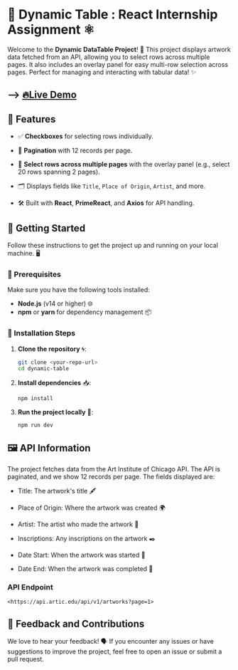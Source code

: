 # 📅 Dynamic Table : React Internship Assignment ⚛️

Welcome to the **Dynamic DataTable Project**! 🚀 This project displays artwork data fetched from an API, allowing you to select rows across multiple pages. It also includes an overlay panel for easy multi-row selection across pages. Perfect for managing and interacting with tabular data! ✨

## --> [🔥Live Demo](https://dynamic-table-brown.vercel.app/)

## 🎨 Features

- ✅ **Checkboxes** for selecting rows individually.

- 🔄 **Pagination** with 12 records per page.

- 🔢 **Select rows across multiple pages** with the overlay panel (e.g., select 20 rows spanning 2 pages).

- 🗂️ Displays fields like `Title`, `Place of Origin`, `Artist`, and more.

- 🛠️ Built with **React**, **PrimeReact**, and **Axios** for API handling.

## 🚀 Getting Started

Follow these instructions to get the project up and running on your local machine. 🖥️

### 📝 Prerequisites

Make sure you have the following tools installed:

- **Node.js** (v14 or higher) 🌐
- **npm** or **yarn** for dependency management 📦

### 🔧 Installation Steps

1. **Clone the repository** 🌀:

    ```bash
    git clone <your-repo-url>
    cd dynamic-table
    ```

2. **Install dependencies** 📥:

    ```bash
    npm install
    ```

3. **Run the project locally** 🚀:

    ```bash
    npm run dev
    ```

## 🖼️ API Information

The project fetches data from the Art Institute of Chicago API. The API is paginated, and we show 12 records per page. The fields displayed are:

- Title: The artwork's title 🖋️

- Place of Origin: Where the artwork was created 🌍

- Artist: The artist who made the artwork 🎨

- Inscriptions: Any inscriptions on the artwork ✒️

- Date Start: When the artwork was started 📅

- Date End: When the artwork was completed 📅

### API Endpoint

`<https://api.artic.edu/api/v1/artworks?page=1>`

## 💬 Feedback and Contributions

We love to hear your feedback! 🗣️ If you encounter any issues or have suggestions to improve the project, feel free to open an issue or submit a pull request.
